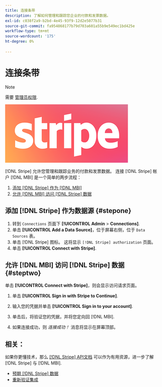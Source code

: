 ```yaml
---
title: 连接条带
description: 了解如何管理和跟踪您企业的付款和发票数据。
exl-id: c038f2a9-b2bd-4e45-93f9-12d2e5077b31
source-git-commit: fa954868177b79d703a601a55b9e549ec1bd425e
workflow-type: tm+mt
source-wordcount: '175'
ht-degree: 0%

---
```


# 连接条带

>[!NOTE]
>
>需要 [管理员权限](../../../administrator/user-management/user-management.md).

![](../../../assets/stripe-logo.png)

[!DNL Stripe] 允许您管理和跟踪业务的付款和发票数据。 连接 [!DNL Stripe] 帐户 [!DNL MBI] 是一个简单的两步流程：

1. [添加 [!DNL Stripe] 作为 [!DNL MBI]](#stepone)
1. [允许 [!DNL MBI] 访问 [!DNL Stripe] 数据](#steptwo)

## 添加 [!DNL Stripe] 作为数据源 {#stepone}

1. 转到 `Connections` 页面下 **[!UICONTROL Admin** > **Connections]**.
1. 单击 **[!UICONTROL Add a Data Source]**，位于屏幕右侧，位于 `Data Sources` 表。
1. 单击 [!DNL Stripe] 图标。 这将显示 `[!DNL Stripe] authorization` 页面。
1. 单击 **[!UICONTROL Connect with Stripe]**.

## 允许 [!DNL MBI] 访问 [!DNL Stripe] 数据 {#steptwo}

单击 **[!UICONTROL Connect with Stripe]**，则会显示访问请求页面。

1. 单击 **[!UICONTROL Sign in with Stripe to Continue]**.

1. 输入您的凭据并单击 **[!UICONTROL Sign in to your account]**.

1. 单击后，将验证您的凭据，并将您定向回 [!DNL MBI].

1. 如果连接成功，则 *连接成功！* 消息将显示在屏幕顶部。

## 相关：

如果你更懂技术，那么 [[!DNL Stripe] API文档](https://stripe.com/docs/api) 可以作为有用资源，进一步了解 [!DNL Stripe] 与 [!DNL MBI].

* [预期 [!DNL Stripe] 数据](../integrations/stripe-data.md)
* [重新验证集成](https://experienceleague.adobe.com/docs/commerce-knowledge-base/kb/how-to/mbi-reauthenticating-integrations.html?lang=en)
